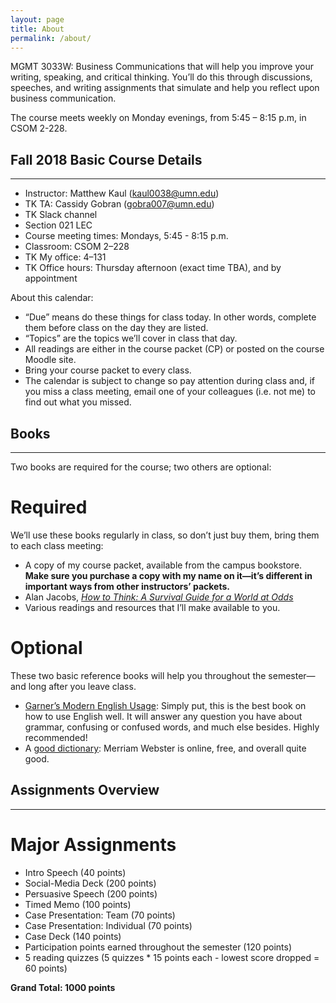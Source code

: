 ```yaml
---
layout: page
title: About
permalink: /about/
---
```


MGMT 3033W: Business Communications that will help you improve your writing, speaking, and critical thinking. You’ll do this through discussions, speeches, and writing assignments that simulate and help you reflect upon business communication.

The course meets weekly on Monday evenings, from 5:45 – 8:15 p.m, in CSOM 2-228.

## Fall 2018 Basic Course Details ##
---

- Instructor: Matthew Kaul (kaul0038@umn.edu)
- TK TA: Cassidy Gobran (gobra007@umn.edu)
- TK Slack channel
- Section 021 LEC
- Course meeting times: Mondays, 5:45 - 8:15 p.m.
- Classroom: CSOM 2–228
- TK My office: 4–131
- TK Office hours: Thursday afternoon (exact time TBA), and by appointment
 
About this calendar:

- “Due” means do these things for class today. In other words, complete them before class on the day they are listed.
- “Topics” are the topics we’ll cover in class that day.
- All readings are either in the course packet (CP) or posted on the course Moodle site.
- Bring your course packet to every class.
- The calendar is subject to change so pay attention during class and, if you miss a class meeting, email one of your colleagues (i.e. not me) to find out what you missed.

## Books
---

Two books are required for the course; two others are optional:

# Required

We’ll use these books regularly in class, so don’t just buy them, bring them to each class meeting:

- A copy of my course packet, available from the campus bookstore. **Make sure you purchase a copy with my name on it—it’s different in important ways from other instructors’ packets.**
- Alan Jacobs, [*How to Think: A Survival Guide for a World at Odds*](http://howtothinkbook.com)
- Various readings and resources that I’ll make available to you.

# Optional

These two basic reference books will help you throughout the semester—and long after you leave class.

- [Garner’s Modern English Usage](http://a.co/6CqxyE6): Simply put, this is the best book on how to use English well. It will answer any question you have about grammar, confusing or confused words, and much else besides. Highly recommended!
- A [good dictionary](https://www.merriam-webster.com): Merriam Webster is online, free, and overall quite good.

## Assignments Overview
---

# Major Assignments

- Intro Speech (40 points)
- Social-Media Deck (200 points)
- Persuasive Speech (200 points)
- Timed Memo (100 points)
- Case Presentation: Team (70 points)
- Case Presentation: Individual (70 points)
- Case Deck (140 points)
- Participation points earned throughout the semester (120 points)
- 5 reading quizzes (5 quizzes * 15 points each - lowest score dropped = 60 points)

**Grand Total: 1000 points**